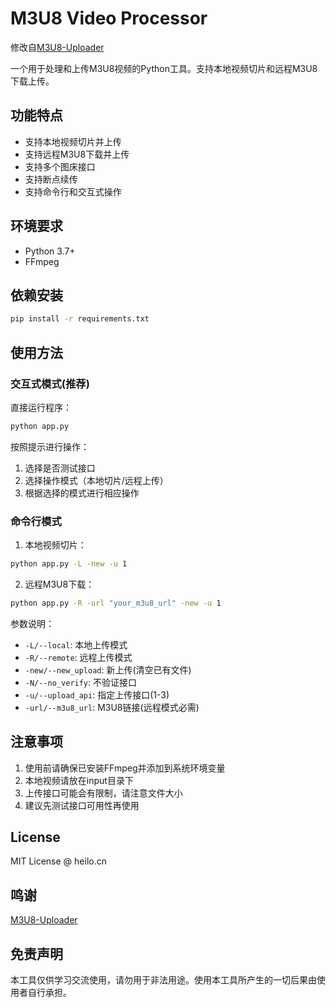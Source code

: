 # M3U8 Video Processor
修改自[M3U8-Uploader](https://github.com/239144498/M3U8-Uploader)

一个用于处理和上传M3U8视频的Python工具。支持本地视频切片和远程M3U8下载上传。

## 功能特点

- 支持本地视频切片并上传
- 支持远程M3U8下载并上传
- 支持多个图床接口
- 支持断点续传
- 支持命令行和交互式操作

## 环境要求

- Python 3.7+
- FFmpeg

## 依赖安装 
```bash 
pip install -r requirements.txt
```
## 使用方法

### 交互式模式(推荐)

直接运行程序：
```bash
python app.py
```

按照提示进行操作：
1. 选择是否测试接口
2. 选择操作模式（本地切片/远程上传）
3. 根据选择的模式进行相应操作

### 命令行模式

1. 本地视频切片：
```bash
python app.py -L -new -u 1
```
2. 远程M3U8下载：
```bash
python app.py -R -url "your_m3u8_url" -new -u 1
```

参数说明：
- `-L/--local`: 本地上传模式
- `-R/--remote`: 远程上传模式
- `-new/--new_upload`: 新上传(清空已有文件)
- `-N/--no_verify`: 不验证接口
- `-u/--upload_api`: 指定上传接口(1-3)
- `-url/--m3u8_url`: M3U8链接(远程模式必需)


## 注意事项

1. 使用前请确保已安装FFmpeg并添加到系统环境变量
2. 本地视频请放在input目录下
3. 上传接口可能会有限制，请注意文件大小
4. 建议先测试接口可用性再使用

## License

MIT License @ heilo.cn

## 鸣谢

[M3U8-Uploader](https://github.com/239144498/M3U8-Uploader)

## 免责声明

本工具仅供学习交流使用，请勿用于非法用途。使用本工具所产生的一切后果由使用者自行承担。